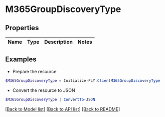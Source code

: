 # M365GroupDiscoveryType
## Properties

Name | Type | Description | Notes
------------ | ------------- | ------------- | -------------

## Examples

- Prepare the resource
```powershell
$M365GroupDiscoveryType = Initialize-FLY.ClientM365GroupDiscoveryType 
```

- Convert the resource to JSON
```powershell
$M365GroupDiscoveryType | ConvertTo-JSON
```

[[Back to Model list]](../README.md#documentation-for-models) [[Back to API list]](../README.md#documentation-for-api-endpoints) [[Back to README]](../README.md)

